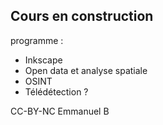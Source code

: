 ﻿## Cours en construction

programme :
- Inkscape
- Open data et analyse spatiale
- OSINT
- Télédétection ?

CC-BY-NC Emmanuel B
